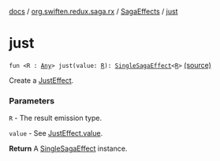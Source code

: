 [docs](../../index.md) / [org.swiften.redux.saga.rx](../index.md) / [SagaEffects](index.md) / [just](./just.md)

# just

`fun <R : `[`Any`](https://kotlinlang.org/api/latest/jvm/stdlib/kotlin/-any/index.html)`> just(value: `[`R`](just.md#R)`): `[`SingleSagaEffect`](../../org.swiften.redux.saga.common/-single-saga-effect/index.md)`<`[`R`](just.md#R)`>` [(source)](https://github.com/protoman92/KotlinRedux/tree/master/common/common-rx-saga/src/main/kotlin/org/swiften/redux/saga/rx/SagaEffects.kt#L71)

Create a [JustEffect](../-just-effect/index.md).

### Parameters

`R` - The result emission type.

`value` - See [JustEffect.value](../-just-effect/value.md).

**Return**
A [SingleSagaEffect](../../org.swiften.redux.saga.common/-single-saga-effect/index.md) instance.

